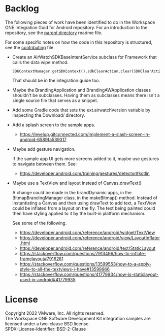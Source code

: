 # Backlog
The following pieces of work have been identified to do in the Workspace ONE
Integration Guid for Android repository. For an introduction to the repository,
see the [parent directory](..) readme file.

For some specific notes on how the code in this repository is structured, see
the [contributing](contributing.md) file.

-   Create an AirWatchSDKBaseIntentService subclass for Framework that calls the
    data wipe method.

        SDKContextManager.getSDKContext().sdkClearAction.clear(SDKClearAction.Type.ALL)
    
    That should be in the integration guide too.

-   Maybe the BrandingApplication and BrandingAWApplication classes shouldn't be
    subclasses. Having them as subclasses means there isn't a single source file
    that serves as a snippet.

-   Add some Gradle code that sets the ext.airwatchVersion variable by
    inspecting the Download/ directory.

-   Add a splash screen to the sample apps.

    -   https://levelup.gitconnected.com/implement-a-slash-screen-in-android-6589fa539317

-   Maybe add gesture navigation.

    If the sample app UI gets more screens added to it, maybe use gestures to
    navigate between them. See:

    -   https://developer.android.com/training/gestures/detector#kotlin

-   Maybe use a TextView and layout instead of Canvas.drawText()

    A change could be made in the brandDynamic apps, in the
    BitmapBrandingManager class, in the makeBitmap() method. Instead of
    instantiating a Canvas and then using drawText to add text, a TextView could
    be inflated from a layout on the fly. The text being painted could then have
    styling applied to it by the built-in platform mechanism.

    See some of the following.

    -   https://developer.android.com/reference/android/widget/TextView
    -   https://developer.android.com/reference/android/view/LayoutInflater.html
    -   https://developer.android.com/reference/android/text/StaticLayout
    -   https://stackoverflow.com/questions/7913496/how-to-inflate-framelayout#7916281
    -   https://stackoverflow.com/questions/13599553/how-to-a-apply-style-to-all-the-textviews-i-have#13599666
    -   https://stackoverflow.com/questions/41779934/how-is-staticlayout-used-in-android#41779935

# License
Copyright 2022 VMware, Inc. All rights reserved.  
The Workspace ONE Software Development Kit integration samples are licensed
under a two-clause BSD license.  
SPDX-License-Identifier: BSD-2-Clause